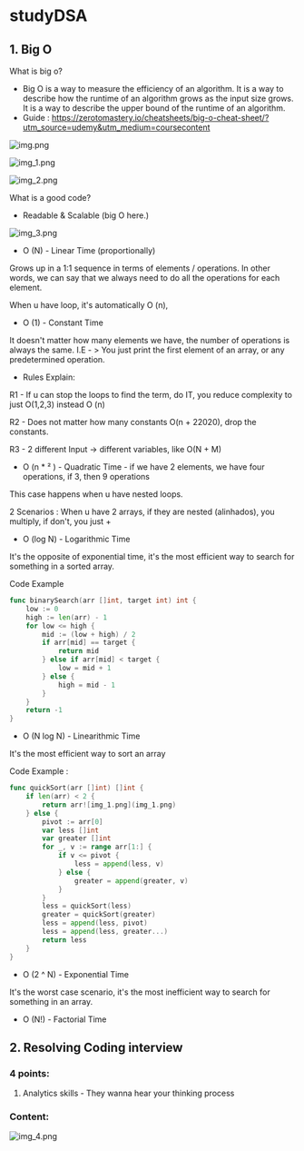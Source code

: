 # studyDSA

## 1. Big O

What is big o?
 - Big O is a way to measure the efficiency of an algorithm. It is a way to describe how the runtime of an algorithm grows as the input size grows. It is a way to describe the upper bound of the runtime of an algorithm.
 - Guide : https://zerotomastery.io/cheatsheets/big-o-cheat-sheet/?utm_source=udemy&utm_medium=coursecontent

![img.png](img.png)

![img_1.png](img_1.png)

![img_2.png](img_2.png)

What is a good code?

- Readable & Scalable (big O here.)

![img_3.png](img_3.png)

 - O (N) - Linear Time (proportionally)

Grows up in a 1:1 sequence in terms of elements / operations.
In other words, we can say that we always need to do all the operations for each element.

When u have loop, it's automatically O (n), 

- O (1) - Constant Time

It doesn't matter how many elements we have, the number of operations is always the same.
I.E - > You just print the first element of an array, or any predetermined operation.

- Rules Explain:

R1 - If u can stop the loops to find the term, do IT, you reduce complexity to just O(1,2,3) instead O (n)

R2 - Does not matter how many constants O(n + 22020), drop the constants.

R3 - 2 different Input -> different variables, like O(N + M)
 
- O (n * ² ) - Quadratic Time - if we have 2 elements, we have four operations, if 3, then 9 operations 

This case happens when u have nested loops.

2 Scenarios : When u have 2 arrays, if they are nested (alinhados), you multiply, if don't, you just +

- O (log N) - Logarithmic Time

It's the opposite of exponential time, it's the most efficient way to search for something in a sorted array.

Code Example

```go
func binarySearch(arr []int, target int) int {
    low := 0
    high := len(arr) - 1
    for low <= high {
        mid := (low + high) / 2
        if arr[mid] == target {
            return mid
        } else if arr[mid] < target {
            low = mid + 1
        } else {
            high = mid - 1
        }
    }
    return -1
}
```

- O (N log N) - Linearithmic Time

It's the most efficient way to sort an array

Code Example : 

```go 
func quickSort(arr []int) []int {
    if len(arr) < 2 {
        return arr![img_1.png](img_1.png)
    } else {
        pivot := arr[0]
        var less []int
        var greater []int
        for _, v := range arr[1:] {
            if v <= pivot {
                less = append(less, v)
            } else {
                greater = append(greater, v)
            }
        }
        less = quickSort(less)
        greater = quickSort(greater)
        less = append(less, pivot)
        less = append(less, greater...)
        return less
    }
}
```

- O (2 ^ N) - Exponential Time

It's the worst case scenario, it's the most inefficient way to search for something in an array.

- O (N!) - Factorial Time


## 2. Resolving Coding interview

### 4 points:

1. Analytics skills - They wanna hear your thinking process 



### Content:
![img_4.png](img_4.png)


